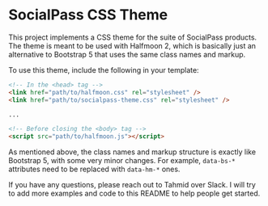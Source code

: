 # SocialPass CSS Theme

This project implements a CSS theme for the suite of SocialPass products. The theme is meant to be used with Halfmoon 2, which is basically just an alternative to Bootstrap 5 that uses the same class names and markup.

To use this theme, include the following in your template:

```html
<!-- In the <head> tag -->
<link href="path/to/halfmoon.css" rel="stylesheet" />
<link href="path/to/socialpass-theme.css" rel="stylesheet" />

...

<!-- Before closing the <body> tag -->
<script src="path/to/halfmoon.js"></script>
```

As mentioned above, the class names and markup structure is exactly like Bootstrap 5, with some very minor changes. For example, `data-bs-*` attributes need to be replaced with `data-hm-*` ones.

If you have any questions, please reach out to Tahmid over Slack. I will try to add more examples and code to this README to help people get started.